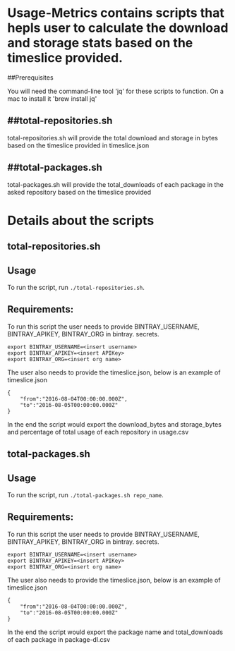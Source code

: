 Usage-Metrics contains scripts that hepls user to calculate the download and storage stats based on the timeslice provided. 
=====================
##Prerequisites

You will need the command-line tool 'jq' for these scripts to function.  On a mac to install it 'brew install jq'


##total-repositories.sh
---------------------

total-repositories.sh will provide the total download and storage in bytes based on the timeslice provided in timeslice.json

##total-packages.sh
-----------------

total-packages.sh will provide the total_downloads of each package in the asked repository based on the timeslice provided

Details about the scripts
=========================


total-repositories.sh
---------------------

Usage
-----

To run the script, run `./total-repositories.sh`.

Requirements:
-------------

To run this script the user needs to provide BINTRAY_USERNAME, BINTRAY_APIKEY, BINTRAY_ORG in bintray.
secrets.

```
export BINTRAY_USERNAME=<insert username>
export BINTRAY_APIKEY=<insert APIKey>
export BINTRAY_ORG=<insert org name>
```


The user also needs to provide the timeslice.json, below is an example of timeslice.json

```
{
    "from":"2016-08-04T00:00:00.000Z",
    "to":"2016-08-05T00:00:00.000Z"
}
```

In the end the script would export the download_bytes and storage_bytes and percentage of total usage of each repository in usage.csv

total-packages.sh
-----------------

Usage
-----

To run the script, run `./total-packages.sh repo_name`.

Requirements:
-------------

To run this script the user needs to provide BINTRAY_USERNAME, BINTRAY_APIKEY, BINTRAY_ORG in bintray.
secrets.

```
export BINTRAY_USERNAME=<insert username>
export BINTRAY_APIKEY=<insert APIKey>
export BINTRAY_ORG=<insert org name>
```


The user also needs to provide the timeslice.json, below is an example of timeslice.json

```
{
    "from":"2016-08-04T00:00:00.000Z",
    "to":"2016-08-05T00:00:00.000Z"
}
```

In the end the script would export the package name and total_downloads of each package in package-dl.csv
